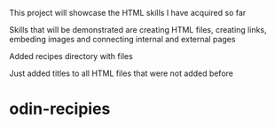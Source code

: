 This project will showcase the HTML skills I have acquired so far

Skills that will be demonstrated are creating HTML files, creating links, embeding images and connecting internal and external pages

Added recipes directory with files

Just added titles to all HTML files that were not added before

# odin-recipies
